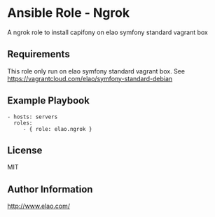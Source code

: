 Ansible Role - Ngrok
====================

A ngrok role to install capifony on elao symfony standard vagrant box


Requirements
------------

This role only run on elao symfony standard vagrant box. See https://vagrantcloud.com/elao/symfony-standard-debian


Example Playbook
----------------

    - hosts: servers
      roles:
         - { role: elao.ngrok }


License
-------

MIT


Author Information
------------------

http://www.elao.com/
